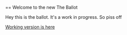 == Welcome to the new The Ballot

Hey this is the ballot. It's a work in progress. So piss off

[Working version is here](http://the-ballot.herokuapp.com/)